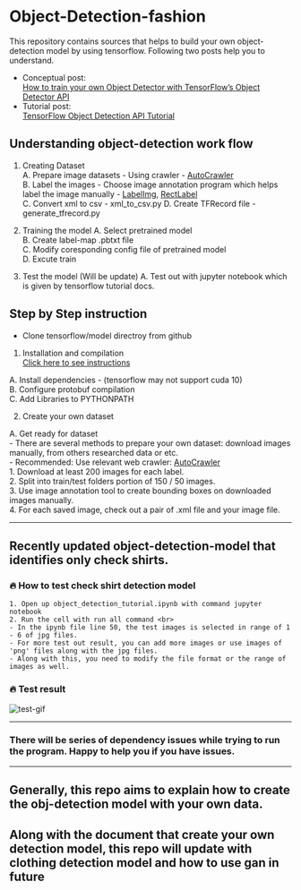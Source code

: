 # Object-Detection-fashion

This repository contains sources that helps to build your own object-detection model by using tensorflow. Following two posts help you to understand.

* Conceptual post: <br>
[How to train your own Object Detector with TensorFlow’s Object Detector API](https://towardsdatascience.com/how-to-train-your-own-object-detector-with-tensorflows-object-detector-api-bec72ecfe1d9?fbclid=IwAR28ciB3yWmcRM14p_qGr655YEQVQeF-CAmRxHut2vOnPjQbfbd5JK-anwc)
* Tutorial post: <br>
[TensorFlow Object Detection API Tutorial](https://pythonprogramming.net/video-tensorflow-object-detection-api-tutorial/)

## Understanding object-detection work flow

1. Creating Dataset <br>
  A. Prepare image datasets - Using crawler - [AutoCrawler](https://github.com/YoongiKim/AutoCrawler)<br>
  B. Label the images - Choose image annotation program which helps label the image manually - [LabelImg](https://github.com/tzutalin/labelImg), [RectLabel](https://rectlabel.com/) <br>
  C. Convert xml to csv - xml_to_csv.py
  D. Create TFRecord file - generate_tfrecord.py
  
2. Training the model
  A. Select pretrained model <br>
  B. Create label-map .pbtxt file <br>
  C. Modify coresponding config file of pretrained model <br>
  D. Excute train
  
3. Test the model
  (Will be update) A. Test out with jupyter notebook which is given by tensorflow tutorial docs.
  

## Step by Step instruction
 - Clone tensorflow/model directroy from github

1. Installation and compilation <br>
 [Click here to see instructions](https://github.com/tensorflow/models/blob/master/research/object_detection/g3doc/installation.md) <br>
 
  A. Install dependencies - (tensorflow may not support cuda 10)<br>
  B. Configure protobuf compilation <br>
  C. Add Libraries to PYTHONPATH <br>
  
2. Create your own dataset <br>

  A. Get ready for dataset <br>
    - There are several methods to prepare your own dataset: download images manually, from others researched data or etc. <br>
    - Recommended: Use relevant web crawler: [AutoCrawler](https://github.com/YoongiKim/AutoCrawler)<br>
    1. Download at least 200 images for each label. <br>
    2. Split into train/test folders portion of 150 / 50 images. <br>
    3. Use image annotation tool to create bounding boxes on downloaded images manually. <br>
    4. For each saved image, check out a pair of .xml file and your image file. <br>
    
***
## Recently updated object-detection-model that identifies only check shirts. <br>
### :fire: How to test check shirt detection model <br>

    1. Open up object_detection_tutorial.ipynb with command jupyter notebook 
    2. Run the cell with run all command <br>
    - In the ipynb file line 50, the test images is selected in range of 1 - 6 of jpg files. 
    - For more test out result, you can add more images or use images of 'png' files along with the jpg files.
    - Along with this, you need to modify the file format or the range of images as well.

### :fire: Test result
![test-gif](https://github.com/hogyun3709/object-detection-fashion/blob/master/object-detection-test.gif)

***
### There will be series of dependency issues while trying to run the program. Happy to help you if you have issues.
***
## Generally, this repo aims to explain how to create the obj-detection model with your own data. <br>
## Along with the document that create your own detection model, this repo will update with clothing detection model and how to use gan in future

